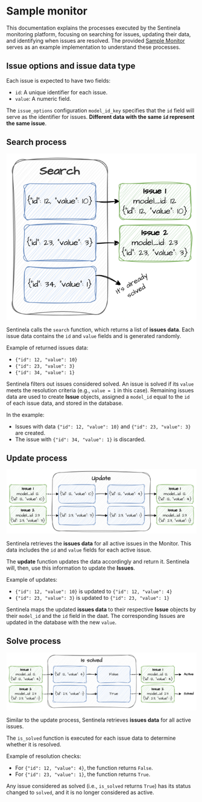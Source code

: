 # Sample monitor
This documentation explains the processes executed by the Sentinela monitoring platform, focusing on searching for issues, updating their data, and identifying when issues are resolved. The provided [Sample Monitor](../sample_monitors/test_monitor/test_monitor.py) serves as an example implementation to understand these processes.

## Issue options and issue data type
Each issue is expected to have two fields:
- `id`: A unique identifier for each issue.
- `value`: A numeric field.

The `issue_options` configuration `model_id_key` specifies that the `id` field will serve as the identifier for issues. **Different data with the same `id` represent the same issue**.

## Search process
![Search process](./images/search_example.png)

Sentinela calls the `search` function, which returns a list of **issues data**. Each issue data contains the `id` and `value` fields and is generated randomly.

Example of returned issues data:
- `{"id": 12, "value": 10}`
- `{"id": 23, "value": 3}`
- `{"id": 34, "value": 1}`

Sentinela filters out issues considered solved. An issue is solved if its `value` meets the resolution criteria (e.g., `value = 1` in this case). Remaining issues data are used to create **Issue** objects, assigned a `model_id` equal to the `id` of each issue data, and stored in the database.

In the example:
- Issues with data `{"id": 12, "value": 10}` and `{"id": 23, "value": 3}` are created.
- The issue with `{"id": 34, "value": 1}` is discarded.

## Update process
![Update process](./images/update_example.png)

Sentinela retrieves the **issues data** for all active issues in the Monitor. This data includes the `id` and `value` fields for each active issue.

The **update** function updates the data accordingly and return it. Sentinela will, then, use this information to update the **Issues**.

Example of updates:
- `{"id": 12, "value": 10}` is updated to `{"id": 12, "value": 4}`
- `{"id": 23, "value": 3}` is updated to `{"id": 23, "value": 1}`

Sentinela maps the updated **issues data** to their respective **Issue** objects by their `model_id` and the `id` field in the daat. The corresponding Issues are updated in the database with the new `value`.

## Solve process
![Solve process](./images/solve_example.png)

Similar to the update process, Sentinela retrieves **issues data** for all active issues.

The `is_solved` function is executed for each issue data to determine whether it is resolved.  
   
Example of resolution checks:
- For `{"id": 12, "value": 4}`, the function returns `False`.
- For `{"id": 23, "value": 1}`, the function returns `True`.

Any issue considered as solved (i.e., `is_solved` returns `True`) has its status changed to `solved`, and it is no longer considered as active.
